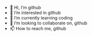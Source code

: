 - 👋 Hi, I’m github
- 👀 I’m interested in github
- 🌱 I’m currently learning coding
- 💞️ I’m looking to collaborate on, github
- 📫 How to reach me, github
<!---
LukeyWentToLuki/LukeyWentToLuki is a ✨ special ✨ repository because its `README.md` (this file) appears on your GitHub profile.
You can click the Preview link to take a look at your changes.
--->
